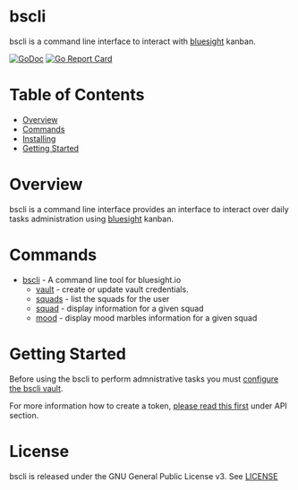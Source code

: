 # bscli

bscli is a command line interface to interact with [bluesight](https://www.bluesight.io/) kanban.

[![GoDoc](https://godoc.org/github.com/marco-ostaska/bscli?status.svg)](https://godoc.org/github.com/marco-ostaska/bscli)
[![Go Report Card](https://goreportcard.com/badge/github.com/marco-ostaska/bscli)](https://goreportcard.com/report/github.com/marco-ostaska/bscli)

# Table of Contents

- [Overview](#overview)
- [Commands](#commands)
- [Installing](#intalling)
- [Getting Started](#getting-started)


# Overview

bscli is a command line interface provides an interface to interact over daily tasks administration using [bluesight](https://www.bluesight.io/) kanban.

# Commands

- [bscli](docs/bscli.md) - A command line tool for bluesight.io
  - [vault](docs/bscli_vault.md) - create or update vault credentials.
  - [squads](docs/bscli_squads.md) - list the squads for the user
  - [squad](docs/bscli_squad.md) - display information for a given squad
  - [mood](docs/bscli_mood.md) - display mood marbles information for a given squad

# Getting Started

Before using the bscli to perform admnistrative tasks you must [configure the bscli vault](docs/cmd/bscli_vault_new.md).

For more information how to create a token, [please read this first](https://portal.bluesight.io/tutorial.html) under API section.

# License

bscli is released under the GNU General Public License v3. See [LICENSE](LICENSE)
